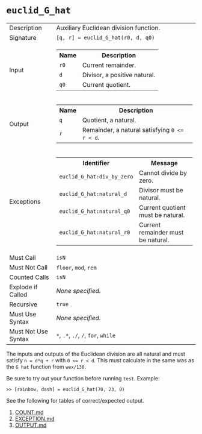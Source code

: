 
# `euclid_G_hat`

<table><tr><td>Description</td><td>Auxiliary Euclidean division function.</td></tr><tr><td>Signature</td><td><code>[q,&nbsp;r]&nbsp;=&nbsp;euclid_G_hat(r0,&nbsp;d,&nbsp;q0)</code></td></tr><tr><td>Input</td><td><table><tr><th>Name</th><th>Description</th></tr><tr><td><code>r0</code></td><td>Current remainder.</td></tr><tr><td><code>d</code></td><td>Divisor, a positive natural.</td></tr><tr><td><code>q0</code></td><td>Current quotient.</td></tr></table></td></tr><tr><td>Output</td><td><table><tr><th>Name</th><th>Description</th></tr><tr><td><code>q</code></td><td>Quotient, a natural.</td></tr><tr><td><code>r</code></td><td>Remainder, a natural satisfying <code>0 &lt;= r &lt; d</code>.</td></tr></table></td></tr><tr><td>Exceptions</td><td><table><tr><th>Identifier</th><th>Message</th></tr><tr><td><code>euclid_G_hat:div_by_zero</code></td><td>Cannot divide by zero.</td></tr><tr><td><code>euclid_G_hat:natural_d</code></td><td>Divisor must be natural.</td></tr><tr><td><code>euclid_G_hat:natural_q0</code></td><td>Current quotient must be natural.</td></tr><tr><td><code>euclid_G_hat:natural_r0</code></td><td>Current remainder must be natural.</td></tr></table></td></tr><tr><td>Must Call</td><td><code>isN</code></td></tr><tr><td>Must Not Call</td><td><code>floor</code>, <code>mod</code>, <code>rem</code></td></tr><tr><td>Counted Calls</td><td><code>isN</code></td></tr><tr><td>Explode if Called</td><td><em>None specified.</em></td></tr><tr><td>Recursive</td><td><code>true</code></td></tr><tr><td>Must Use Syntax</td><td><em>None specified.</em></td></tr><tr><td>Must Not Use Syntax</td><td><code>*</code>, <code>.*</code>, <code>./</code>, <code>/</code>, <code>for</code>, <code>while</code></td></tr></table>

The inputs and outputs of the Euclidean division are all natural and must satisfy `n = d*q + r` with `0 <= r < d`.
This must calculate in the same was as the `G hat` function from `wex/130`.

Be sure to try out your function before running `test`. Example:

```
>> [rainbow, dash] = euclid_G_hat(70, 23, 0)
```

See the following for tables of correct/expected output.

1. [COUNT.md](COUNT.md)
1. [EXCEPTION.md](EXCEPTION.md)
1. [OUTPUT.md](OUTPUT.md)



